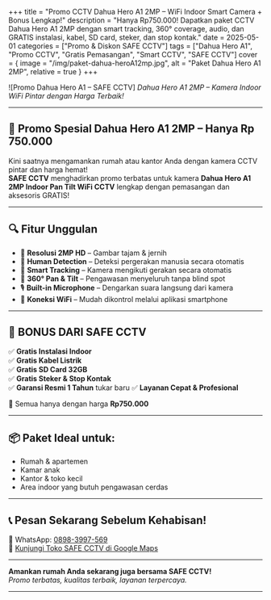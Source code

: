 +++
title = "Promo CCTV Dahua Hero A1 2MP – WiFi Indoor Smart Camera + Bonus Lengkap!"
description = "Hanya Rp750.000! Dapatkan paket CCTV Dahua Hero A1 2MP dengan smart tracking, 360° coverage, audio, dan GRATIS instalasi, kabel, SD card, steker, dan stop kontak."
date = 2025-05-01
categories = ["Promo & Diskon SAFE CCTV"]
tags = ["Dahua Hero A1", "Promo CCTV", "Gratis Pemasangan", "Smart CCTV", "SAFE CCTV"]
cover = { image = "/img/paket-dahua-heroA12mp.jpg", alt = "Paket Dahua Hero A1 2MP", relative = true }
+++

![Promo Dahua Hero A1 – SAFE CCTV] 
*Dahua Hero A1 2MP – Kamera Indoor WiFi Pintar dengan Harga Terbaik!*

---

## 🎉 Promo Spesial Dahua Hero A1 2MP – Hanya Rp **750.000**

Kini saatnya mengamankan rumah atau kantor Anda dengan kamera CCTV pintar dan harga hemat!  
**SAFE CCTV** menghadirkan promo terbatas untuk kamera **Dahua Hero A1 2MP Indoor Pan Tilt WiFi CCTV** lengkap dengan pemasangan dan aksesoris GRATIS!

---

## 🔍 Fitur Unggulan

- 🎥 **Resolusi 2MP HD** – Gambar tajam & jernih
- 🧠 **Human Detection** – Deteksi pergerakan manusia secara otomatis
- 🔄 **Smart Tracking** – Kamera mengikuti gerakan secara otomatis
- 📡 **360° Pan & Tilt** – Pengawasan menyeluruh tanpa blind spot
- 🎙️ **Built-in Microphone** – Dengarkan suara langsung dari kamera
- 📶 **Koneksi WiFi** – Mudah dikontrol melalui aplikasi smartphone

---

## 🎁 BONUS DARI SAFE CCTV

✅ **Gratis Instalasi Indoor**  
✅ **Gratis Kabel Listrik**  
✅ **Gratis SD Card 32GB**  
✅ **Gratis Steker & Stop Kontak**  
✅ **Garansi Resmi 1 Tahun**  tukar baru
✅ **Layanan Cepat & Profesional**

💸 Semua hanya dengan harga **Rp750.000**

---

## 📦 Paket Ideal untuk:
- Rumah & apartemen
- Kamar anak
- Kantor & toko kecil
- Area indoor yang butuh pengawasan cerdas

---

## 📞 Pesan Sekarang Sebelum Kehabisan!

📱 WhatsApp: [0898-3997-569](https://wa.me/628983997569)  
📍 [Kunjungi Toko SAFE CCTV di Google Maps](https://maps.app.goo.gl/4KYaVbLqwqCmYJzt6)

---

**Amankan rumah Anda sekarang juga bersama SAFE CCTV!**  
*Promo terbatas, kualitas terbaik, layanan terpercaya.*

---


